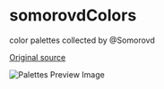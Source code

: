 # somorovdColors
color palettes collected by @Somorovd

[Original source](https://github.com/Somorovd/GenArt_Public/blob/main/palettes.json)

![Palettes Preview Image](dist/palettes.svg)

